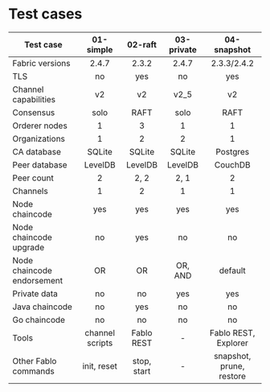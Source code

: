 # Test cases

| Test case                 |    01-simple    |   02-raft   | 03-private |       04-snapshot        |
| ------------------------- |:---------------:|:-----------:|:----------:|:------------------------:|
| Fabric versions           |      2.4.7      |    2.3.2    |   2.4.7    |       2.3.3/2.4.2        |
| TLS                       |       no        |     yes     |     no     |           yes            |
| Channel capabilities      |       v2        |     v2      |    v2_5    |            v2            |
| Consensus                 |      solo       |    RAFT     |    solo    |           RAFT           |
| Orderer nodes             |        1        |      3      |     1      |            1             |
| Organizations             |        1        |      2      |     2      |            1             |
| CA database               |     SQLite      |   SQLite    |   SQLite   |         Postgres         |
| Peer database             |     LevelDB     |   LevelDB   |  LevelDB   |         CouchDB          |
| Peer count                |        2        |    2, 2     |    2, 1    |            2             |
| Channels                  |        1        |      2      |     1      |            1             |
| Node chaincode            |       yes       |     yes     |    yes     |           yes            |
| Node chaincode upgrade    |       no        |     yes     |     no     |            no            |
| Node chaincode endorsement|       OR        |     OR      |  OR, AND   |         default          |
| Private data              |       no        |     no      |    yes     |           yes            |
| Java chaincode            |       no        |     yes     |     no     |            no            |
| Go chaincode              |       no        |     no      |     no     |            no            |
| Tools                     | channel scripts | Fablo REST  |     -      |  Fablo REST, Explorer    |
| Other Fablo commands      |   init, reset   | stop, start |     -      | snapshot, prune, restore |
